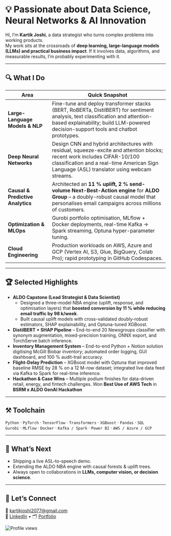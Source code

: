 # 💡 Passionate about Data Science, Neural Networks & AI Innovation

Hi, I’m **Kartik Joshi**, a data strategist who turns complex problems into working products.  
My work sits at the crossroads of **deep learning, large-language models (LLMs) and practical business impact**. If it involves data, algorithms, and measurable results, I’m probably experimenting with it.

---

## 🔍 What I Do

| Area | Quick Snapshot |
| --- | --- |
| **Large-Language Models & NLP** | Fine-tune and deploy transformer stacks (BERT, RoBERTa, DistilBERT) for sentiment analysis, text classification and attention-based explainability; build LLM-powered decision-support tools and chatbot prototypes. |
| **Deep Neural Networks** | Design CNN and hybrid architectures with residual, squeeze-excite and attention blocks; recent work includes CIFAR-10/100 classification and a real-time American Sign Language (ASL) translator using webcam streams. |
| **Causal & Predictive Analytics** | Architected an  **11 % uplift, 2 % send-volume Next-Best-Action engine** for **ALDO Group** – a doubly-robust causal model that personalises email campaigns across millions of customers. |
| **Optimization & MLOps** | Gurobi portfolio optimisation, MLflow + Docker deployments, real-time Kafka → Spark streaming, Optuna hyper-parameter tuning. |
| **Cloud Engineering** | Production workloads on AWS, Azure and GCP (Vertex AI, S3, Glue, BigQuery, Colab Pro); rapid prototyping in GitHub Codespaces. |

---

## 🏆 Selected Highlights

- **ALDO Capstone (Lead Strategist & Data Scientist)**  
  - Designed a three-model NBA engine (uplift, response, and optimisation layers) that **boosted conversion by 11 % while reducing email traffic by 98 k/week**.  
  - Built causal uplift models with cross-validated doubly-robust estimators, SHAP explainability, and Optuna-tuned XGBoost.  
- **DistilBERT + SHAP Pipeline** – End-to-end 20 Newsgroups classifier with synonym augmentation, mixed-precision training, ONNX export, and TorchServe batch inference.  
- **Inventory Management System** – End-to-end Python + Notion solution digitising McGill Biobar inventory; automated order logging, GUI dashboard, and 100 % audit-trail accuracy.  
- **Flight-Delay Prediction** – XGBoost model with Optuna that improved baseline RMSE by 28 % on a 12 M-row dataset; integrated live data feed via Kafka to Spark for real-time inference.  
- **Hackathon & Case Wins** – Multiple podium finishes for data-driven retail, energy, and fintech challenges. Won **Best Use of AWS Tech** in **BSRM x ALDO GenAI Hackathon**

---

## ⚒️ Toolchain

`Python` · `PyTorch` · `TensorFlow` · `Transformers` · `XGBoost` · `Pandas` · `SQL`  
`Gurobi` · `MLflow` · `Docker` · `Kafka / Spark` · `Power BI` · `AWS / Azure / GCP`

---

## 🚀 What’s Next

- Shipping a live ASL-to-speech demo.  
- Extending the ALDO NBA engine with causal forests & uplift trees.  
- Always open to collaborations in **LLMs, computer vision, or decision science**.

---

## 🤝 Let’s Connect

📧 kartikjoshi2077@gmail.com  
💼 [LinkedIn](https://www.linkedin.com/in/kartikjoshi2077) • 🗂️ [Portfolio](https://github.com/kartikjoshi2077)

![Profile views](https://komarev.com/ghpvc/?username=kartikjoshi2077)

